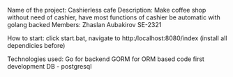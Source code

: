 Name of the project: Cashierless cafe
Description: Make coffee shop without need of cashier, have most functions of cashier be automatic with golang backed
Members: Zhaslan Aubakirov SE-2321

How to start:
click start.bat, navigate to http:/localhost:8080/index
(install all dependicies before)

Technologies used:
Go for backend
GORM for ORM based code first development
DB - postgresql